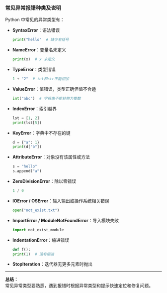 ### 常见异常报错种类及说明

Python 中常见的异常类型有：

- **SyntaxError**：语法错误
  ```python
  print("hello"  # 缺少右括号
  ```

- **NameError**：变量名未定义
  ```python
  print(x)  # x 未定义
  ```

- **TypeError**：类型错误
  ```python
  1 + "2"  # int和str不能相加
  ```

- **ValueError**：值错误，类型正确但值不合适
  ```python
  int("abc")  # 字符串不能转换为整数
  ```

- **IndexError**：索引越界
  ```python
  lst = [1, 2]
  print(lst[5])
  ```

- **KeyError**：字典中不存在的键
  ```python
  d = {"a": 1}
  print(d["b"])
  ```

- **AttributeError**：对象没有该属性或方法
  ```python
  s = "hello"
  s.append("a")
  ```

- **ZeroDivisionError**：除以零错误
  ```python
  1 / 0
  ```

- **IOError / OSError**：输入输出或操作系统相关错误
  ```python
  open("not_exist.txt")
  ```

- **ImportError / ModuleNotFoundError**：导入模块失败
  ```python
  import not_exist_module
  ```

- **IndentationError**：缩进错误
  ```python
  def f():
  print(1)  # 没有缩进
  ```

- **StopIteration**：迭代器无更多元素时抛出

---

**总结：**  
常见异常类型要熟悉，遇到报错时根据异常类型和提示快速定位和修复问题。